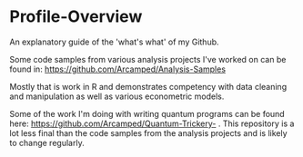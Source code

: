 # Profile-Overview
An explanatory guide of the 'what's what' of my Github.


Some code samples from various analysis projects I've worked on can be found in: https://github.com/Arcamped/Analysis-Samples     

Mostly that is work in R and demonstrates competency with data cleaning and manipulation as well as various 
econometric models.


Some of the work I'm doing with writing quantum programs can be found here: https://github.com/Arcamped/Quantum-Trickery- .
This repository is a lot less final than the code samples from the analysis projects and is likely to change regularly.

